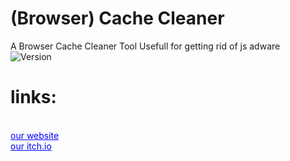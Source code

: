 # (Browser) Cache Cleaner
A Browser Cache Cleaner Tool Usefull for getting rid of js adware
<br style="line-height: 5px;">
<img src="https://img.shields.io/badge/version-1.0.0.0a-red" alt="Version"></img>
<br style="line-height: 5px;">
<h1>links:</h1><br>
<a href="http://shadowstudios.rf.gd/" style="color: blue;">our website</a><br>
<a href="https://shadowdevhere.itch.io/" style="color: blue;">our itch.io</a>

